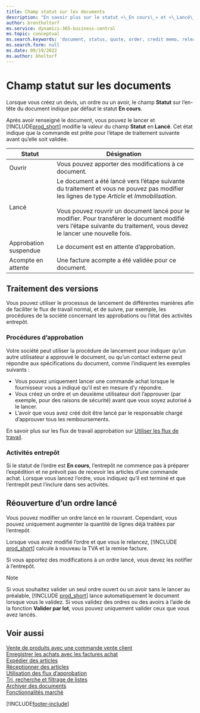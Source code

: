 ```yaml
---
title: Champ statut sur les documents
description: "En savoir plus sur le statut «\_En cours\_» et «\_Lancé\_» figurant sur les documents de devis, de commande ou d’avoir."
author: brentholtorf
ms.service: dynamics-365-business-central
ms.topic: conceptual
ms.search.keywords: 'document, status, quote, order, credit memo, released, open, pending approval, pending prepayment,'
ms.search.form: null
ms.date: 09/19/2022
ms.author: bholtorf
---
```

# <a name="status-field-on-documents"></a>Champ statut sur les documents

Lorsque vous créez un devis, un ordre ou un avoir, le champ **Statut** sur l’en-tête du document indique par défaut le statut **En cours**.

Après avoir renseigné le document, vous pouvez le lancer et [!INCLUDE[prod_short](includes/prod_short.md)] modifie la valeur du champ **Statut** en **Lancé**. Cet état indique que la commande est prête pour l’étape de traitement suivante avant qu’elle soit validée.

| Statut | Désignation |
| ------ | ----------- |
| Ouvrir   | Vous pouvez apporter des modifications à ce document. |
| Lancé | Le document a été lancé vers l’étape suivante du traitement et vous ne pouvez pas modifier les lignes de type *Article* et *Immobilisation*.<br /><br />Vous pouvez rouvrir un document lancé pour le modifier. Pour transférer le document modifié vers l’étape suivante du traitement, vous devez le lancer une nouvelle fois. |
| Approbation suspendue   | Le document est en attente d’approbation. |
| Acompte en attente | Une facture acompte a été validée pour ce document. |

## <a name="release-process"></a>Traitement des versions

Vous pouvez utiliser le processus de lancement de différentes manières afin de faciliter le flux de travail normal, et de suivre, par exemple, les procédures de la société concernant les approbations ou l’état des activités entrepôt.

### <a name="approval-procedures"></a>Procédures d’approbation

Votre société peut utiliser la procédure de lancement pour indiquer qu’un autre utilisateur a approuvé le document, ou qu’un contact externe peut répondre aux spécifications du document, comme l’indiquent les exemples suivants :

* Vous pouvez uniquement lancer une commande achat lorsque le fournisseur vous a indiqué qu’il est en mesure d’y répondre.
* Vous créez un ordre et un deuxième utilisateur doit l’approuver (par exemple, pour des raisons de sécurité) avant que vous soyez autorisé à le lancer.
* L’avoir que vous avez créé doit être lancé par le responsable chargé d’approuver tous les remboursements.

En savoir plus sur les flux de travail approbation sur [Utiliser les flux de travail](across-use-workflows.md).

### <a name="warehouse-activities"></a>Activités entrepôt

Si le statut de l’ordre est **En cours**, l’entrepôt ne commence pas à préparer l’expédition et ne prévoit pas de recevoir les articles d’une commande achat. Lorsque vous lancez l’ordre, vous indiquez qu’il est terminé et que l’entrepôt peut l’inclure dans ses activités.

## <a name="reopen-a-released-order"></a>Réouverture d’un ordre lancé

Vous pouvez modifier un ordre lancé en le rouvrant. Cependant, vous pouvez uniquement augmenter la quantité de lignes déjà traitées par l’entrepôt.

Lorsque vous avez modifié l’ordre et que vous le relancez, [!INCLUDE [prod_short](includes/prod_short.md)] calcule à nouveau la TVA et la remise facture.

Si vous apportez des modifications à un ordre lancé, vous devez les notifier à l’entrepôt.

> [!NOTE]
> Si vous souhaitez valider un seul ordre ouvert ou un avoir sans le lancer au préalable, [!INCLUDE [prod_short](includes/prod_short.md)] lance automatiquement le document lorsque vous le validez. Si vous validez des ordres ou des avoirs à l’aide de la fonction **Valider par lot**, vous pouvez uniquement valider ceux que vous avez lancés.

## <a name="see-also"></a>Voir aussi

[Vente de produits avec une commande vente client](sales-how-sell-products.md)  
[Enregistrer les achats avec les factures achat](purchasing-how-record-purchases.md)  
[Expédier des articles](warehouse-how-ship-items.md)  
[Réceptionner des articles](warehouse-how-receive-items.md)  
[Utilisation des flux d’approbation](across-how-use-approval-workflows.md)  
[Tri, recherche et filtrage de listes](ui-enter-criteria-filters.md)  
[Archiver des documents](across-how-to-archive-documents.md)  
[Fonctionnalités marché](ui-across-business-areas.md)  

[!INCLUDE[footer-include](includes/footer-banner.md)]
